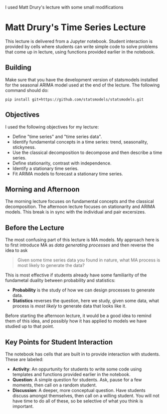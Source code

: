 I used Matt Drury's lecture with some small modifications

Matt Drury's Time Series Lecture
================================

This lecture is delivered from a Jupyter notebook.  Student interaction is provided by cells where students can write simple code to solve problems that come up in lecture, using functions provided earlier in the notebook.


Building
--------

Make sure that you have the development version of statsmodels installed for the seasonal ARIMA model used at the end of the lecture.  The following command should do:

```
pip install git+https://github.com/statsmodels/statsmodels.git
```

Objectives
----------

I used the following objectives for my lecture:

  - Define "time series" and "time series data".
  - Identify fundamental concepts in a time series: trend, seasonality, stickyness.
  - Use the classical decomposition to decompose and then describe a time series.
  - Define stationarity, contrast with independence.
  - Identify a stationary time series.
  - Fit ARIMA models to forecast a stationary time series.


Morning and Afternoon
---------------------

The morning lecture focuses on fundamental concepts and the classical decomposition.  The afternoon lecture focuses on stationarity and ARIMA models.  This break is in sync with the individual and pair excersizes.


Before the Lecture
------------------

The most confusing part of this lecture is MA models.  My approach here is to first introduce MA as *data generating processes* and then reverse the idea to ask

> Given some time series data you found in nature, what MA process is most likely to generate the data?

This is most effective if students already have some familiarity of the fundametal duality between probability and statistics:

  - **Probability** is the study of how we can design processes to generate data.
  - **Statistics** reverses the question, here we study, given some data, what process is *most likely* to generate data that looks like it.

Before starting the afternoon lecture, it would be a good idea to remind them of this idea, and possibly how it has applied to models we have studied up to that point.


Key Points for Student Interaction
----------------------------------

The notebook has cells that are built in to provide interaction with students.  These are labeled:

  - **Activity**: An oppurtunity for students to write some code using templates and functions provided earlier in the notebook.
  - **Question**: A simple question for students.  Ask, pause for a few moments, then call on a random student.
  - **Discussion**: A deeper, more conceptual question.  Have students discuss amongst themselves, then call on a willing student.  You will not have time to do all of these, so be selective of what you think is important.
